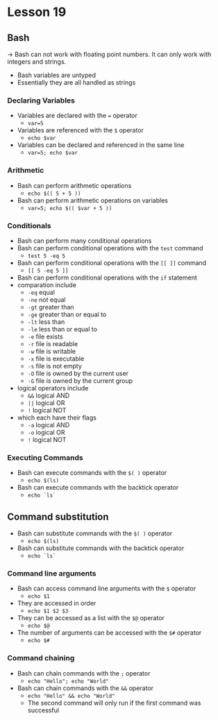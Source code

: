 # Lesson 19

## Bash

-> Bash can not work with floating point numbers. It can only work with integers and strings.

- Bash variables are untyped
- Essentially they are all handled as strings

### Declaring Variables

- Variables are declared with the `=` operator
  - `var=5`
- Variables are referenced with the `$` operator
  - `echo $var`
- Variables can be declared and referenced in the same line
  - `var=5; echo $var`

### Arithmetic

- Bash can perform arithmetic operations
  - `echo $(( 5 + 5 ))`
- Bash can perform arithmetic operations on variables
  - `var=5; echo $(( $var + 5 ))`

### Conditionals

- Bash can perform many conditional operations
- Bash can perform conditional operations with the `test` command
  - `test 5 -eq 5`
- Bash can perform conditional operations with the `[[ ]]` command
  - `[[ 5 -eq 5 ]]`
- Bash can perform conditional operations with the `if` statement
- comparation include
  - `-eq` equal
  - `-ne` not equal
  - `-gt` greater than
  - `-ge` greater than or equal to
  - `-lt` less than
  - `-le` less than or equal to
  - `-e` file exists
  - `-r` file is readable
  - `-w` file is writable
  - `-x` file is executable
  - `-s` file is not empty
  - `-O` file is owned by the current user
  - `-G` file is owned by the current group
- logical operators include
  - `&&` logical AND
  - `||` logical OR
  - `!` logical NOT
- which each have their flags
  - `-a` logical AND
  - `-o` logical OR
  - `!` logical NOT

### Executing Commands

- Bash can execute commands with the `$( )` operator
  - `echo $(ls)`
- Bash can execute commands with the backtick operator
  - ```echo `ls` ```

## Command substitution

- Bash can substitute commands with the `$( )` operator
  - `echo $(ls)`
- Bash can substitute commands with the backtick operator
  - ```echo `ls` ```

### Command line arguments

- Bash can access command line arguments with the `$` operator
  - `echo $1`
- They are accessed in order
  - `echo $1 $2 $3`
- They can be accessed as a list with the `$@` operator
  - `echo $@`
- The number of arguments can be accessed with the `$#` operator
  - `echo $#`

### Command chaining

- Bash can chain commands with the `;` operator
  - `echo "Hello"; echo "World"`
- Bash can chain commands with the `&&` operator
  - `echo "Hello" && echo "World"`
  - The second command will only run if the first command was successful

